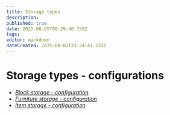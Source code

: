 ```yaml
---
title: Storage types
description: 
published: true
date: 2025-08-05T00:29:40.750Z
tags: 
editor: markdown
dateCreated: 2025-08-02T23:24:41.733Z
---
```


<h1>Storage types - configurations</h1>

<ul class="contents">
  <li>
    <a href="/storagem/config/types/block-storage">
      <i class="mdi mdi-cube icon-mdi"></i>
      <em>Block storage - configuration</em>
    </a>
  </li>
  <li>
    <a href="/storagem/config/types/furniture-storage">
      <i class="mdi mdi-chair-rolling icon-mdi"></i>
      <em>Furniture storage - configuration</em>
    </a>
  </li>
  <li>
    <a href="/storagem/config/types/item-storage">
      <i class="mdi mdi-tools icon-mdi"></i>
      <em>Item storage - configuration</em>
    </a>
  </li>
</ul>